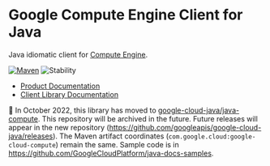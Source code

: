 # Google Compute Engine Client for Java

Java idiomatic client for [Compute Engine][product-docs].

[![Maven][maven-version-image]][maven-version-link]
![Stability][stability-image]

- [Product Documentation][product-docs]
- [Client Library Documentation][javadocs]


:bus: In October 2022, this library has moved to
[google-cloud-java/java-compute](
https://github.com/googleapis/google-cloud-java/tree/main/java-compute).
This repository will be archived in the future.
Future releases will appear in the new repository (https://github.com/googleapis/google-cloud-java/releases).
The Maven artifact coordinates (`com.google.cloud:google-cloud-compute`) remain the same.
Sample code is in https://github.com/GoogleCloudPlatform/java-docs-samples.

[product-docs]: https://cloud.google.com/compute/	
[javadocs]: https://cloud.google.com/java/docs/reference/google-cloud-compute/latest/history	
[kokoro-badge-image-1]: http://storage.googleapis.com/cloud-devrel-public/java/badges/java-compute/java7.svg	
[kokoro-badge-link-1]: http://storage.googleapis.com/cloud-devrel-public/java/badges/java-compute/java7.html	
[kokoro-badge-image-2]: http://storage.googleapis.com/cloud-devrel-public/java/badges/java-compute/java8.svg	
[kokoro-badge-link-2]: http://storage.googleapis.com/cloud-devrel-public/java/badges/java-compute/java8.html	
[kokoro-badge-image-3]: http://storage.googleapis.com/cloud-devrel-public/java/badges/java-compute/java8-osx.svg	
[kokoro-badge-link-3]: http://storage.googleapis.com/cloud-devrel-public/java/badges/java-compute/java8-osx.html	
[kokoro-badge-image-4]: http://storage.googleapis.com/cloud-devrel-public/java/badges/java-compute/java8-win.svg	
[kokoro-badge-link-4]: http://storage.googleapis.com/cloud-devrel-public/java/badges/java-compute/java8-win.html	
[kokoro-badge-image-5]: http://storage.googleapis.com/cloud-devrel-public/java/badges/java-compute/java11.svg	
[kokoro-badge-link-5]: http://storage.googleapis.com/cloud-devrel-public/java/badges/java-compute/java11.html	
[stability-image]: https://img.shields.io/badge/stability-stable-green	
[maven-version-image]: https://img.shields.io/maven-central/v/com.google.cloud/google-cloud-compute.svg	
[maven-version-link]: https://search.maven.org/search?q=g:com.google.cloud%20AND%20a:google-cloud-compute&core=gav	
[authentication]: https://github.com/googleapis/google-cloud-java#authentication	
[auth-scopes]: https://developers.google.com/identity/protocols/oauth2/scopes	
[predefined-iam-roles]: https://cloud.google.com/iam/docs/understanding-roles#predefined_roles	
[iam-policy]: https://cloud.google.com/iam/docs/overview#cloud-iam-policy	
[developer-console]: https://console.developers.google.com/	
[create-project]: https://cloud.google.com/resource-manager/docs/creating-managing-projects	
[cloud-sdk]: https://cloud.google.com/sdk/	
[troubleshooting]: https://github.com/googleapis/google-cloud-common/blob/main/troubleshooting/readme.md#troubleshooting	
[contributing]: https://github.com/googleapis/java-compute/blob/main/CONTRIBUTING.md	
[code-of-conduct]: https://github.com/googleapis/java-compute/blob/main/CODE_OF_CONDUCT.md#contributor-code-of-conduct	
[license]: https://github.com/googleapis/java-compute/blob/main/LICENSE	
[enable-billing]: https://cloud.google.com/apis/docs/getting-started#enabling_billing	
[enable-api]: https://console.cloud.google.com/flows/enableapi?apiid=compute.googleapis.com	
[libraries-bom]: https://github.com/GoogleCloudPlatform/cloud-opensource-java/wiki/The-Google-Cloud-Platform-Libraries-BOM	
[shell_img]: https://gstatic.com/cloudssh/images/open-btn.png	

[semver]: https://semver.org/	
[cloudlibs]: https://cloud.google.com/apis/docs/client-libraries-explained	
[apilibs]: https://cloud.google.com/apis/docs/client-libraries-explained#google_api_client_libraries	
[oracle]: https://www.oracle.com/java/technologies/java-se-support-roadmap.html	
[g-c-j]: http://github.com/googleapis/google-cloud-java	
